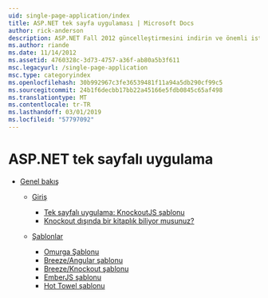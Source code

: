 ```yaml
---
uid: single-page-application/index
title: ASP.NET tek sayfa uygulaması | Microsoft Docs
author: rick-anderson
description: ASP.NET Fall 2012 güncelleştirmesini indirin ve önemli istemci tarafı etkileşimler JavaScrip kullanarak uygulamaları oluşturmaya yönelik daha iyi bir uçtan uca deneyim sahibi...
ms.author: riande
ms.date: 11/14/2012
ms.assetid: 4760328c-3d73-4757-a36f-ab80a5b3f611
msc.legacyurl: /single-page-application
msc.type: categoryindex
ms.openlocfilehash: 30b992967c3fe36539481f11a94a5db290cf99c5
ms.sourcegitcommit: 24b1f6decbb17bb22a45166e5fdb0845c65af498
ms.translationtype: MT
ms.contentlocale: tr-TR
ms.lasthandoff: 03/01/2019
ms.locfileid: "57797092"
---
```

<a name="aspnet-single-page-application"></a>ASP.NET tek sayfalı uygulama
====================
- [Genel bakış](overview/index.md)

    - [Giriş](overview/introduction/index.md)

        - [Tek sayfalı uygulama: KnockoutJS şablonu](overview/introduction/knockoutjs-template.md)
        - [Knockout dışında bir kitaplık biliyor musunuz?](overview/introduction/other-libraries.md)
    - [Şablonlar](overview/templates/index.md)

        - [Omurga Şablonu](overview/templates/backbonejs-template.md)
        - [Breeze/Angular şablonu](overview/templates/breezeangular-template.md)
        - [Breeze/Knockout şablonu](overview/templates/breezeknockout-template.md)
        - [EmberJS şablonu](overview/templates/emberjs-template.md)
        - [Hot Towel şablonu](overview/templates/hottowel-template.md)
